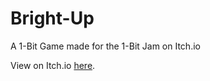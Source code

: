 # Bright-Up
A 1-Bit Game made for the 1-Bit Jam on Itch.io

View on Itch.io [here](https://opi225.itch.io/bright-on).
